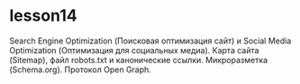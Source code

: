 # lesson14

Search Engine Optimization (Поисковая оптимизация сайт) и Social Media Optimization (Оптимизация для социальных медиа). Карта сайта (Sitemap), файл robots.txt и канонические ссылки. Микроразметка (Schema.org). Протокол Open Graph.
